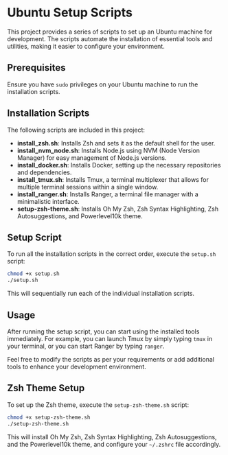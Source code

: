 # Ubuntu Setup Scripts

This project provides a series of scripts to set up an Ubuntu machine for development. The scripts automate the installation of essential tools and utilities, making it easier to configure your environment.

## Prerequisites

Ensure you have `sudo` privileges on your Ubuntu machine to run the installation scripts.

## Installation Scripts

The following scripts are included in this project:

- **install_zsh.sh**: Installs Zsh and sets it as the default shell for the user.
- **install_nvm_node.sh**: Installs Node.js using NVM (Node Version Manager) for easy management of Node.js versions.
- **install_docker.sh**: Installs Docker, setting up the necessary repositories and dependencies.
- **install_tmux.sh**: Installs Tmux, a terminal multiplexer that allows for multiple terminal sessions within a single window.
- **install_ranger.sh**: Installs Ranger, a terminal file manager with a minimalistic interface.
- **setup-zsh-theme.sh**: Installs Oh My Zsh, Zsh Syntax Highlighting, Zsh Autosuggestions, and Powerlevel10k theme.

## Setup Script

To run all the installation scripts in the correct order, execute the `setup.sh` script:

```bash
chmod +x setup.sh
./setup.sh
```

This will sequentially run each of the individual installation scripts.

## Usage

After running the setup script, you can start using the installed tools immediately. For example, you can launch Tmux by simply typing `tmux` in your terminal, or you can start Ranger by typing `ranger`.

Feel free to modify the scripts as per your requirements or add additional tools to enhance your development environment.

## Zsh Theme Setup

To set up the Zsh theme, execute the `setup-zsh-theme.sh` script:

```bash
chmod +x setup-zsh-theme.sh
./setup-zsh-theme.sh
```

This will install Oh My Zsh, Zsh Syntax Highlighting, Zsh Autosuggestions, and the Powerlevel10k theme, and configure your `~/.zshrc` file accordingly.